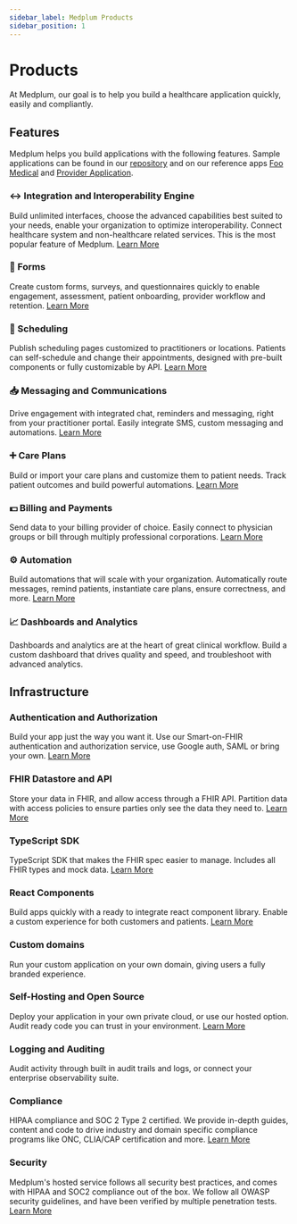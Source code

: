 ```yaml
---
sidebar_label: Medplum Products
sidebar_position: 1
---
```


# Products

At Medplum, our goal is to help you build a healthcare application quickly, easily and compliantly.

## Features

Medplum helps you build applications with the following features. Sample applications can be found in our [repository](https://github.com/medplum) and on our reference apps [Foo Medical](https://foomedical.com/) and [Provider Application](https://provider.foomedical.com/).

### ↔ Integration and Interoperability Engine

Build unlimited interfaces, choose the advanced capabilities best suited to your needs, enable your organization to optimize interoperability. Connect healthcare system and non-healthcare related services. This is the most popular feature of Medplum. [Learn More](../products/integration)

### 📝 Forms

Create custom forms, surveys, and questionnaires quickly to enable engagement, assessment, patient onboarding, provider workflow and retention. [Learn More](../products/forms)

### 📆 Scheduling

Publish scheduling pages customized to practitioners or locations. Patients can self-schedule and change their appointments, designed with pre-built components or fully customizable by API. [Learn More](../products/scheduling)

### 📥 Messaging and Communications

Drive engagement with integrated chat, reminders and messaging, right from your practitioner portal. Easily integrate SMS, custom messaging and automations. [Learn More](../products/communications)

### ➕ Care Plans

Build or import your care plans and customize them to patient needs. Track patient outcomes and build powerful automations. [Learn More](../products/careplans)

### 💵 Billing and Payments

Send data to your billing provider of choice. Easily connect to physician groups or bill through multiply professional corporations. [Learn More](../products/billing)

### ⚙️ Automation

Build automations that will scale with your organization. Automatically route messages, remind patients, instantiate care plans, ensure correctness, and more. [Learn More](../products/automation)

### 📈 Dashboards and Analytics

Dashboards and analytics are at the heart of great clinical workflow. Build a custom dashboard that drives quality and speed, and troubleshoot with advanced analytics.

## Infrastructure

### Authentication and Authorization

Build your app just the way you want it. Use our Smart-on-FHIR authentication and authorization service, use Google auth, SAML or bring your own. [Learn More](/docs/tutorials/authentication-and-security)

### FHIR Datastore and API

Store your data in FHIR, and allow access through a FHIR API. Partition data with access policies to ensure parties only see the data they need to. [Learn More](/docs/tutorials/api-basics)

### TypeScript SDK

TypeScript SDK that makes the FHIR spec easier to manage. Includes all FHIR types and mock data. [Learn More](/docs/sdk)

### React Components

Build apps quickly with a ready to integrate react component library. Enable a custom experience for both customers and patients. [Learn More](/docs/tutorials/ui-components)

### Custom domains

Run your custom application on your own domain, giving users a fully branded experience.

### Self-Hosting and Open Source

Deploy your application in your own private cloud, or use our hosted option. Audit ready code you can trust in your environment. [Learn More](/docs/tutorials/self-hosting)

### Logging and Auditing

Audit activity through built in audit trails and logs, or connect your enterprise observability suite.

### Compliance

HIPAA compliance and SOC 2 Type 2 certified. We provide in-depth guides, content and code to drive industry and domain specific compliance programs like ONC, CLIA/CAP certification and more. [Learn More](/docs/compliance)

### Security

Medplum's hosted service follows all security best practices, and comes with HIPAA and SOC2 compliance out of the box. We follow all OWASP security guidelines, and have been verified by multiple penetration tests. [Learn More](/security)
